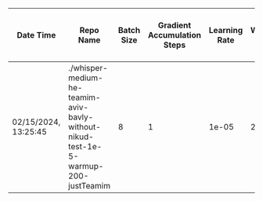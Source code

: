 | Date Time | Repo Name | Batch Size | Gradient Accumulation Steps | Learning Rate | Warmup Steps | Max Steps | Gradient Checkpointing | Gradient Checkpointing Kwargs | FP16 | Evaluation Strategy | Eval Batch Size | Predict with Generate | Max Length | Save Steps | Eval Steps | Logging Steps | Report To | Load Best Model at End | Metric for Best Model | Greater is Better | Push to Hub | Training Loss | Epoch | Step | Validation Loss | f1 | recall | precision |
|---|---|---|---|---|---|---|---|---|---|---|---|---|---|---|---|---|---|---|---|---|---|---|---|---|---|----|---|---|
| 02/15/2024, 13:25:45 | ./whisper-medium-he-teamim-aviv-bavly-without-nikud-test-1e-5-warmup-200-justTeamim | 8 | 1 | 1e-05 | 200 | 2000 | True | {'use_reentrant': True} | True | steps | 8 | True | 225 | 500 | 500 | 25 | ['tensorboard'] | True | f1 | True | True | 0.3895145362764597 | 0.7914523149980214 | 2000 | 0.10019483417272568 | 0.03476097161068391 | 0.03588314123666988 | 0.03386393531608492 |
